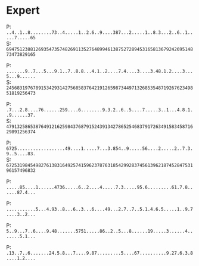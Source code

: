 # Expert
P: `..4..1..8........73..4.....1..2.6..9....387...2.....1..8.3...2..6..1.....7.....65`\
S: `694751238812693547357482691135276489946138752728945316581367924269514873473829165`

P: `.......9..7...5...9.1..7..8.8...4.1..2....7.4....3....3.48.1.2....3...5...9......`\
S: `245683197678915342931427568583764219126598734497132685354871926762349851819256473`

P: `.7...2.8....76......259....6........9.3.2..6..5....7.....3..1...4.8.1..9......37.`\
S: `479132586538764912162598437687915243913427865254683791726349158345871629891256374`

P: `6725..................49....1.....7...3.854..9.....56....2.....2..7.3.9..5....83.`\
S: `672531984549827613831649257415962378763185429928374561396218745284753196157496832`

P: `.....85....1......4736.....6..2....4.....7.3.....95.6.........61.7.8......87.4...`

P: `...........5...4.93..8...6..3...6....49...2.7..7..5.1.4.6.5.....1..9.7....3..2...`

P: `5..9...7..6....9.48.......5751.....86..2..5...8......19.....3......4.......5.1...`

P: `.13..7..6.......24.5.8...7....9.87.........5....67..........9.27.6.3.8....1.2....`
